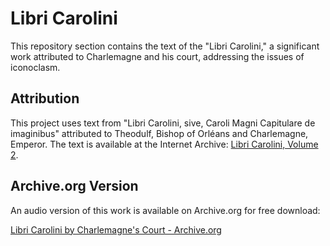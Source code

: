 # Libri Carolini

This repository section contains the text of the "Libri Carolini," a significant work attributed to Charlemagne and his court, addressing the issues of iconoclasm.

## Attribution

This project uses text from "Libri Carolini, sive, Caroli Magni Capitulare de imaginibus" attributed to Theodulf, Bishop of Orléans and Charlemagne, Emperor. The text is available at the Internet Archive: [Libri Carolini, Volume 2](https://archive.org/details/libricarolinisiv02bast).

## Archive.org Version

An audio version of this work is available on Archive.org for free download:

[Libri Carolini by Charlemagne's Court - Archive.org](https://archive.org/details/libri-carolini-790)

